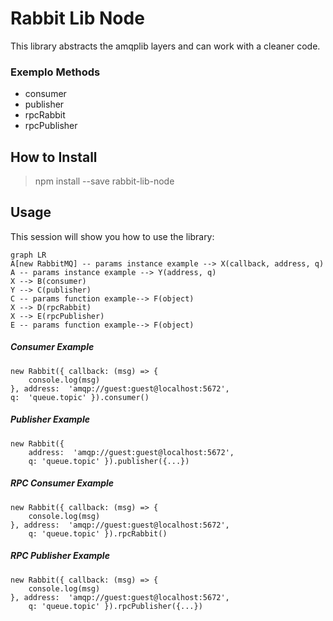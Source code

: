 # Rabbit Lib Node

This library abstracts the amqplib layers and can work with a cleaner code.
### Exemplo Methods
* consumer
* publisher
* rpcRabbit
* rpcPublisher

## How to Install
> npm install --save rabbit-lib-node

## Usage

This session will show you how to use the library:

```mermaid
graph LR
A[new RabbitMQ] -- params instance example --> X(callback, address, q)
A -- params instance example --> Y(address, q)
X --> B(consumer)
Y --> C(publisher)
C -- params function example--> F(object)
X --> D(rpcRabbit)
X --> E(rpcPublisher)
E -- params function example--> F(object)
```

##### Consumer Example
```JS
new Rabbit({ callback: (msg) => {
	console.log(msg)
}, address:  'amqp://guest:guest@localhost:5672',
q:  'queue.topic' }).consumer()
```

##### Publisher Example
```JS
new Rabbit({ 
	address:  'amqp://guest:guest@localhost:5672',
	q: 'queue.topic' }).publisher({...})
```

#####  RPC Consumer Example
```JS
new Rabbit({ callback: (msg) => {
	console.log(msg)
}, address:  'amqp://guest:guest@localhost:5672',
	q: 'queue.topic' }).rpcRabbit()
```

#####  RPC Publisher Example
```JS
new Rabbit({ callback: (msg) => {
	console.log(msg)
}, address:  'amqp://guest:guest@localhost:5672',
	q: 'queue.topic' }).rpcPublisher({...})
```